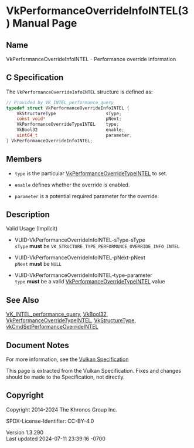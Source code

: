 # VkPerformanceOverrideInfoINTEL(3) Manual Page

## Name

VkPerformanceOverrideInfoINTEL - Performance override information



## <a href="#_c_specification" class="anchor"></a>C Specification

The `VkPerformanceOverrideInfoINTEL` structure is defined as:

``` c
// Provided by VK_INTEL_performance_query
typedef struct VkPerformanceOverrideInfoINTEL {
    VkStructureType                   sType;
    const void*                       pNext;
    VkPerformanceOverrideTypeINTEL    type;
    VkBool32                          enable;
    uint64_t                          parameter;
} VkPerformanceOverrideInfoINTEL;
```

## <a href="#_members" class="anchor"></a>Members

- `type` is the particular
  [VkPerformanceOverrideTypeINTEL](https://registry.khronos.org/vulkan/specs/1.3-extensions/man/html/VkPerformanceOverrideTypeINTEL.html)
  to set.

- `enable` defines whether the override is enabled.

- `parameter` is a potential required parameter for the override.

## <a href="#_description" class="anchor"></a>Description

Valid Usage (Implicit)

- <a href="#VUID-VkPerformanceOverrideInfoINTEL-sType-sType"
  id="VUID-VkPerformanceOverrideInfoINTEL-sType-sType"></a>
  VUID-VkPerformanceOverrideInfoINTEL-sType-sType  
  `sType` **must** be
  `VK_STRUCTURE_TYPE_PERFORMANCE_OVERRIDE_INFO_INTEL`

- <a href="#VUID-VkPerformanceOverrideInfoINTEL-pNext-pNext"
  id="VUID-VkPerformanceOverrideInfoINTEL-pNext-pNext"></a>
  VUID-VkPerformanceOverrideInfoINTEL-pNext-pNext  
  `pNext` **must** be `NULL`

- <a href="#VUID-VkPerformanceOverrideInfoINTEL-type-parameter"
  id="VUID-VkPerformanceOverrideInfoINTEL-type-parameter"></a>
  VUID-VkPerformanceOverrideInfoINTEL-type-parameter  
  `type` **must** be a valid
  [VkPerformanceOverrideTypeINTEL](https://registry.khronos.org/vulkan/specs/1.3-extensions/man/html/VkPerformanceOverrideTypeINTEL.html)
  value

## <a href="#_see_also" class="anchor"></a>See Also

[VK_INTEL_performance_query](https://registry.khronos.org/vulkan/specs/1.3-extensions/man/html/VK_INTEL_performance_query.html),
[VkBool32](https://registry.khronos.org/vulkan/specs/1.3-extensions/man/html/VkBool32.html),
[VkPerformanceOverrideTypeINTEL](https://registry.khronos.org/vulkan/specs/1.3-extensions/man/html/VkPerformanceOverrideTypeINTEL.html),
[VkStructureType](https://registry.khronos.org/vulkan/specs/1.3-extensions/man/html/VkStructureType.html),
[vkCmdSetPerformanceOverrideINTEL](https://registry.khronos.org/vulkan/specs/1.3-extensions/man/html/vkCmdSetPerformanceOverrideINTEL.html)

## <a href="#_document_notes" class="anchor"></a>Document Notes

For more information, see the <a
href="https://registry.khronos.org/vulkan/specs/1.3-extensions/html/vkspec.html#VkPerformanceOverrideInfoINTEL"
target="_blank" rel="noopener">Vulkan Specification</a>

This page is extracted from the Vulkan Specification. Fixes and changes
should be made to the Specification, not directly.

## <a href="#_copyright" class="anchor"></a>Copyright

Copyright 2014-2024 The Khronos Group Inc.

SPDX-License-Identifier: CC-BY-4.0

Version 1.3.290  
Last updated 2024-07-11 23:39:16 -0700
